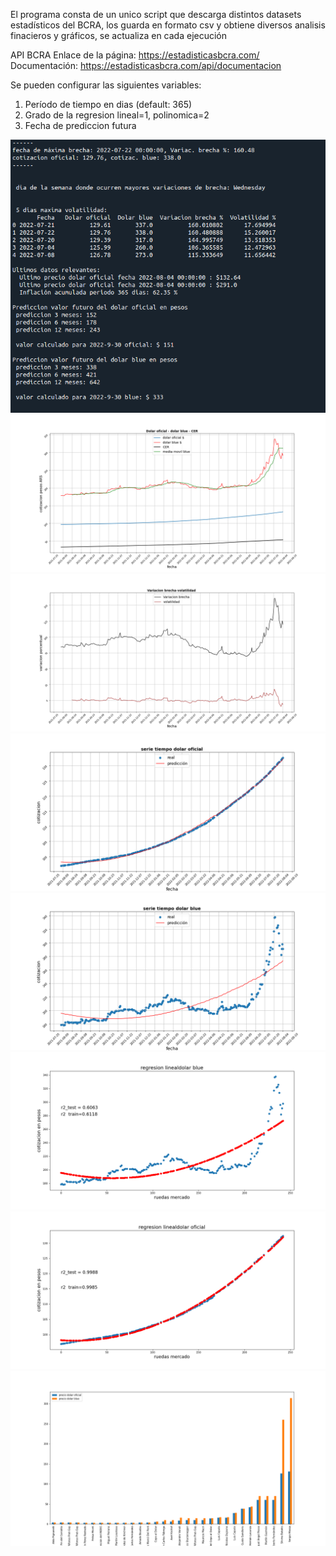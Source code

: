 El programa consta de un unico script que descarga distintos  datasets estadísticos del BCRA, los guarda en formato csv y obtiene diversos analisis finacieros y gráficos, se actualiza en cada ejecución

 API BCRA
Enlace de la página: https://estadisticasbcra.com/  
Documentación: https://estadisticasbcra.com/api/documentacion

Se pueden configurar las siguientes variables:
1. Período de tiempo en dias (default: 365)
2. Grado de la regresion lineal=1, polinomica=2
3. Fecha de prediccion futura 


![image](https://github.com/horaciogit/Proyecto-Individual-Henry/blob/main/Screenshot%20consola.png)
![image](https://github.com/horaciogit/Proyecto-Individual-Henry/blob/main/Dolar%20oficial-blue.png)
![image](https://github.com/horaciogit/Proyecto-Individual-Henry/blob/main/Variacion%20brecha-volatilidad.png)
![image](https://github.com/horaciogit/Proyecto-Individual-Henry/blob/main/cotizacion%20dolar%20oficial.png)
![image](https://github.com/horaciogit/Proyecto-Individual-Henry/blob/main/cotizacion%20dolar%20blue.png)
![image](https://github.com/horaciogit/Proyecto-Individual-Henry/blob/main/regresion%20lineal%20dolar%20blue.png)
![image](https://github.com/horaciogit/Proyecto-Individual-Henry/blob/main/regresion%20lineal%20dolar%20oficial.png)
![image](https://github.com/horaciogit/Proyecto-Individual-Henry/blob/main/Eventos%20gobierno%20vs%20precio%20dolar.png)


